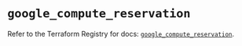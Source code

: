 # `google_compute_reservation`

Refer to the Terraform Registry for docs: [`google_compute_reservation`](https://registry.terraform.io/providers/hashicorp/google/5.20.0/docs/resources/compute_reservation).
